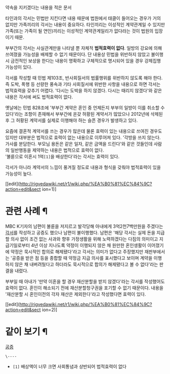 약속을 지키겠다는 내용을 적은 문서

타인과의 각서는 민법만 지킨다면 내용 때문에 법원에서 태클이 들어오는 경우가 거의 없지만 가족끼리의 각서는 내용이 중요하다. 타인끼리는
이성적인 계약관계일 수 있지만 가족(또는 가족이 될 연인)끼리는 이성적인 계약관계일리가 없다라는 것이 법원의 입장이기 때문.

부부간의 각서는 사실관계만을 나타낼 뿐 자체적 **법적효력이 없다**. 일방의 강요에 의해 쓰여졌을 가능성을 배제할 수 없기 때문이다. 단
내용상 민법을 위반하지 않았고 불이행시 금전적인 보상을 한다는 내용이 명확하고 구체적으로 명시되어 있을 경우 강제집행 가능성이 있다.

각서를 작성할 때 민법 제103조, 반사회질서의 법률행위를 위반하지 않도록 해야 한다. 즉 도박, 폭행 등 선량한 풍속과 기타 사회질서에
위반한 사항을 내용으로 하면 각서는 법적효력을 갖추기 어렵다. '다시는 도박을 하지 않겠다. 다시는 때리지 않겠다'와 같은 내용은 각서에
써도 법적효력이 없다.

옛날에는 민법 828조에 '부부간 계약은 혼인 중 언제든지 부부의 일방이 이를 취소할 수 있다'라는 조항이 존재해서 부부간에 온갖 허황된
계약서가 많았으나 2012년에 삭제된 후 그 허황된 계약서를 실제로 이행해야 하는 슬픈 경우가 발생하고 있다.

요즘에 결혼적 계약서를 쓰는 경우가 많은데 물론 효력이 있는 내용으로 쓰여진 경우도 있지만 대부분은 법적으로 효력이 없는 내용으로 이루어져
있다. '각방을 쓰지 않는다. 가사를 분담한다. 부모님 용돈은 같은 일자, 같은 금액을 드린다'와 같은 것들인데 사람의 일반행동을 제약하는
내용은 법적으로 효력이 없다.  
'불륜으로 이혼시 1억`[1]`을 배상한다'라는 각서는 효력이 있다.

각서가 아니라 계약서의 느낌이 풍겨질 정도로 내용과 형식을 갖춰야 법적효력이 있을 가능성이 높다.

[[edit](http://rigvedawiki.net/r1/wiki.php/%EA%B0%81%EC%84%9C?action=edit&sect
ion=1)]

# 관련 사례 ¶

MBC K기자의 남편이 불륜을 저지르고 발각당해 아내에게 3억2천7백만원을 주겠다는 [각서](%EA%B0%81%EC%84%9C.md)를
작성하고 공증도 했으나 남편이 불이행했다. 남편은 '해당 각서는 실제 돈을 지급할 의사 없이 조건 없는 사과와 향후 가정생활을 위해
노력하겠다는 다짐의 의미이고 지급기일로부터 4년 이상 지나도록 약정이 이행되지 않은 채 원만한 혼인생활이 이어졌기에 약정은 묵시적인 합의로
해제됐다'라고 각서는 의미가 없다고 주장했지만 재판부에서는 '공증을 받은 점 등을 종합할 때 약정금 지급 의사를 표시했다고 보이며 계약을
이행하지 않은 채 내버려뒀다고 하더라도 묵시적으로 합의가 해제됐다고 볼 수 없다'라는 판결을 내렸다.

  

부부일 때 아내가 '만약 이혼을 할 경우 재산분할을 받지 않겠다'라는 각서를 작성했어도 효력이 없다. 혼인이 해소되기 전에 재산분할청구권을
포기할 수 없기 때문이다. 내용을 '재산분할 시 혼인이전의 각자 재산은 제외한다'라고 작성했다면 효력이 있다.

  
  

[[edit](http://rigvedawiki.net/r1/wiki.php/%EA%B0%81%EC%84%9C?action=edit&sect
ion=2)]

# 같이 보기 ¶

[공증](%EA%B3%B5%EC%A6%9D.md)

`\----`

  * `[1]` 배상액이 너무 크면 사회통념과 상반되어 법적효력이 없다

